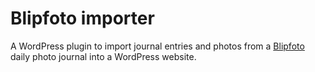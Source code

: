 # Blipfoto importer

A WordPress plugin to import journal entries and photos from a [Blipfoto](https://www.polaroidblipfoto.com) daily photo journal into a WordPress website.
